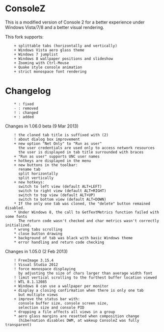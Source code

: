 ConsoleZ
========

This is a modified version of Console 2 for a better experience under Windows Vista/7/8 and a better visual rendering.

This fork supports:

        + splittable tabs (horizontally and vertically)
        + Windows Vista aero glass theme
        + Windows 7 jumplist
        + Windows 8 wallpaper positions and slideshow
        + Zooming with Ctrl-Mouse
        + Quake style console animation
        + strict monospace font rendering

Changelog
=========

        * : fixed
        - : removed
        ! : changed
        + : added

Changes in 1.06.0 beta (9 Mar 2013)

        ! the cloned tab title is suffixed with (2)
        ! about dialog box improvement
        + new option "Net Only" to "Run as user"
          the user credentials are used only to access network resources
          the user is displayed in tab title surrounded with braces
        + "Run as user" supports UNC user names
        + hotkeys are displayed in the menu
        + new buttons in the toolbar:
          rename tab
          split horizontally
          split vertically
        + new hotkeys:
          switch to left view (default ALT+LEFT)
          switch to right view (default ALT+RIGHT)
          switch to top view (default ALT+UP)
          switch to bottom view (default ALT+DOWN)
        * If the only one tab was cloned, the "delete" button remained disabled.
        * Under Windows 8, the call to GetTextMetrics function failed with some fonts
          The return code wasn't checked and char metrics wasn't correctly initialized.
        * wrong tabs scrolling
        * close button drawing
        * background of tab was black with basic Windows theme
        * error handling and return code checking

Changes in 1.05.0 (2 Feb 2013)

        ! FreeImage 3.15.4
        ! Visual Studio 2012
        ! force monospace displaying
          by adjusting the size of chars larger than average width font
        ! limit vertical scrolling to the furthest buffer location viewed
        ! WTL 8.1.12085
        + Windows 8 can use a wallpaper per monitor
        + display a closing confirmation when there is only one tab
          but multiple views
        + improve the status bar with:
          console buffer size, console screen size,
          selection size and console PID
        * dropping a file affects all views in a group
        * aero glass margins are resetted when composition change
          (hibernation disables DWM, at wakeup ConsoleZ was fully transparent)
